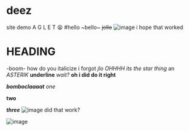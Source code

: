 # deez
site demo
A G L E T 
😫 #hello ~bello~ ~~jello~~
![image](https://github.com/leonlelioness/deez/assets/162930759/1ffb52d4-69ad-48e5-9aa0-5d1f4c708d12)
i hope that worked 
# HEADING 
-boom- how do you italicize i forgot *jlo*
*OHHHH its the star thing*
an *ASTERIK*
__underline__
_wait?_ 
__oh i did do it right__

___bomboclaaaat___ 
*one*

**two**


***three***
![image](https://github.com/leonlelioness/deez/assets/162930759/12c2dcfd-9460-4961-bb97-80d6a83fe46b)
did that work? 

![image](https://github.com/leonlelioness/deez/assets/162930759/85a27576-bef4-4cc7-9c91-cf001cfac226)


